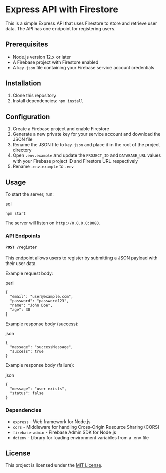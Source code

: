 Express API with Firestore
==========================

This is a simple Express API that uses Firestore to store and retrieve user data. The API has one endpoint for registering users.

Prerequisites
-------------

-   Node.js version 12.x or later
-   A Firebase project with Firestore enabled
-   A `key.json` file containing your Firebase service account credentials

Installation
------------

1.  Clone this repository
2.  Install dependencies: `npm install`

Configuration
-------------

1.  Create a Firebase project and enable Firestore
2.  Generate a new private key for your service account and download the JSON file
3.  Rename the JSON file to `key.json` and place it in the root of the project directory
4.  Open `.env.example` and update the `PROJECT_ID` and `DATABASE_URL` values with your Firebase project ID and Firestore URL respectively
5.  Rename `.env.example` to `.env`

Usage
-----

To start the server, run:

sql

`npm start`

The server will listen on `http://0.0.0.0:8080`.

### API Endpoints

#### `POST /register`

This endpoint allows users to register by submitting a JSON payload with their user data.

Example request body:

perl

```
{
  "email": "user@example.com",
  "password": "password123",
  "name": "John Doe",
  "age": 30
}
```

Example response body (success):

json

```
{
  "message": "successMessage",
  "success": true
}
```

Example response body (failure):

json

```
{
  "message": "user exists",
  "status": false
}
```

### Dependencies

-   `express` - Web framework for Node.js
-   `cors` - Middleware for handling Cross-Origin Resource Sharing (CORS)
-   `firebase-admin` - Firebase Admin SDK for Node.js
-   `dotenv` - Library for loading environment variables from a .env file

License
-------

This project is licensed under the [MIT License](https://chat.openai.com/LICENSE).